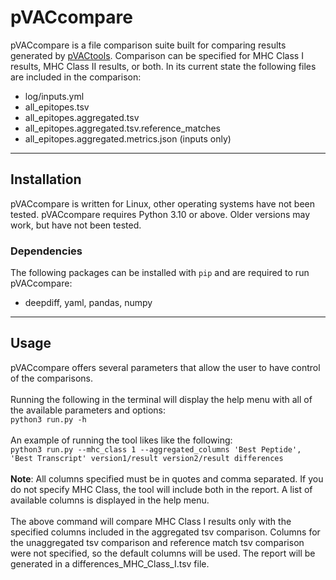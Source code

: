 # pVACcompare
pVACcompare is a file comparison suite built for comparing results generated by [pVACtools](https://github.com/griffithlab/pVACtools). Comparison can be specified for MHC Class I results, MHC Class II results, or both. In its current state the following files are included in the comparison:
- log/inputs.yml
- all_epitopes.tsv
- all_epitopes.aggregated.tsv
- all_epitopes.aggregated.tsv.reference_matches
- all_epitopes.aggregated.metrics.json (inputs only)
---
## Installation
pVACcompare is written for Linux, other operating systems have not been tested. pVACcompare requires Python 3.10 or above. Older versions may work, but have not been tested.
### Dependencies
The following packages can be installed with ```pip``` and are required to run pVACcompare:
- deepdiff, yaml, pandas, numpy
---
## Usage
pVACcompare offers several parameters that allow the user to have control of the comparisons.<br><br>
Running the following in the terminal will display the help menu with all of the available parameters and options:<br>
```python3 run.py -h```<br><br>
An example of running the tool likes like the following:<br>
```python3 run.py --mhc_class 1 --aggregated_columns 'Best Peptide', 'Best Transcript' version1/result version2/result differences```<br><br>
**Note**: All columns specified must be in quotes and comma separated. If you do not specify MHC Class, the tool will include both in the report. A list of available columns is displayed in the help menu.<br><br>
The above command will compare MHC Class I results only with the specified columns included in the aggregated tsv comparison. Columns for the unaggregated tsv comparison and reference match tsv comparison were not specified, so the default columns will be used. The report will be generated in a differences_MHC_Class_I.tsv file.
